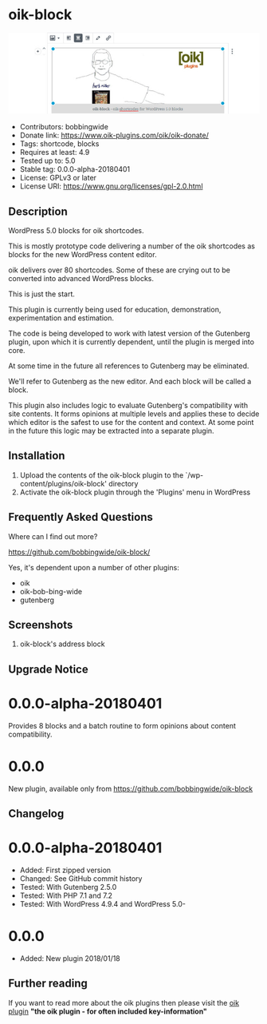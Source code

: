 # oik-block 
![banner](https://raw.githubusercontent.com/bobbingwide/oik-block/master/assets/oik-block-banner-772x250.jpg)
* Contributors: bobbingwide
* Donate link: https://www.oik-plugins.com/oik/oik-donate/
* Tags: shortcode, blocks
* Requires at least: 4.9
* Tested up to: 5.0
* Stable tag: 0.0.0-alpha-20180401
* License: GPLv3 or later
* License URI: https://www.gnu.org/licenses/gpl-2.0.html

## Description 
WordPress 5.0 blocks for oik shortcodes.

This is mostly prototype code delivering a number of the oik shortcodes
as blocks for the new WordPress content editor.

oik delivers over 80 shortcodes.
Some of these are crying out to be converted into advanced WordPress blocks.

This is just the start.

This plugin is currently being used for education, demonstration, experimentation and estimation.

The code is being developed to work with latest version of the Gutenberg plugin,
upon which it is currently dependent, until the plugin is merged into core.

At some time in the future all references to Gutenberg may be eliminated.

We'll refer to Gutenberg as the new editor.
And each block will be called a block.

This plugin also includes logic to evaluate Gutenberg's compatibility with site contents.
It forms opinions at multiple levels and applies these to decide which editor is the safest to use for the content and context.
At some point in the future this logic may be extracted into a separate plugin.




## Installation 
1. Upload the contents of the oik-block plugin to the `/wp-content/plugins/oik-block' directory
1. Activate the oik-block plugin through the 'Plugins' menu in WordPress

## Frequently Asked Questions 

Where can I find out more?

https://github.com/bobbingwide/oik-block/


Yes, it's dependent upon a number of other plugins:

- oik
- oik-bob-bing-wide
- gutenberg

## Screenshots 
1. oik-block's address block

## Upgrade Notice 
# 0.0.0-alpha-20180401 
Provides 8 blocks and a batch routine to form opinions about content compatibility.


# 0.0.0 
New plugin, available only from https://github.com/bobbingwide/oik-block

## Changelog 
# 0.0.0-alpha-20180401 
* Added: First zipped version
* Changed: See GitHub commit history
* Tested: With Gutenberg 2.5.0
* Tested: With PHP 7.1 and 7.2
* Tested: With WordPress 4.9.4 and WordPress 5.0-

# 0.0.0 
* Added: New plugin	2018/01/18

## Further reading 
If you want to read more about the oik plugins then please visit the
[oik plugin](https://www.oik-plugins.com/oik)
**"the oik plugin - for often included key-information"**

